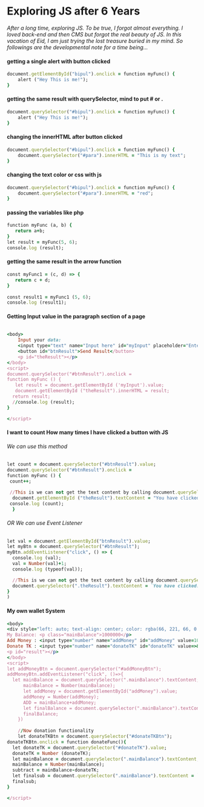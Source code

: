 #                            Exploring JS after 6 Years
*After a long time, exploring JS. To be true, I forgot almost everything. I loved back-end and then CMS but forgot the real beauty of JS. In this vacation of Eid, I am just trying the lost treasure buried in my mind. So followings are the developmental note for a time being...*

#### getting a single alert with button clicked
```ruby
document.getElementById("bipul").onclick = function myFunc() {
    alert ("Hey This is me!");
} 
```

#### getting the same result with querySelector, mind to put # or .
``` ruby
document.querySelector("#bipul").onclick = function myFunc() {
    alert ("Hey This is me!");
}
```
#### changing the innerHTML after button clicked
```ruby
document.querySelector("#bipul").onclick = function myFunc() {
    document.querySelector("#para").innerHTML = "This is my text";
}
```
#### changing the text color or css with js
```ruby
document.querySelector("#bipul").onclick = function myFunc() {
    document.querySelector("#para").innerHTML = "red";
}
```
#### passing the variables like php
```ruby
function myFunc (a, b) {
   return a+b;
}
let result = myFunc(5, 6);
console.log (result);
```
#### getting the same result in the arrow function 
```ruby
const myFunc1 = (c, d) => {
   return c + d;
}
 
const result1 = myFunc1 (5, 6);
console.log (result1); 
```

#### Getting Input value in the paragraph section of a page
```ruby

<body>
    Input your data: 
    <input type="text" name="Input here" id="myInput" placeholder="Enter your data here">
    <button id="btnResult">Send Result</button>
    <p id="theResult"></p>
</body>
<script>
document.querySelector("#btnResult").onclick = 
function myFunc () {
   let result = document.getElementById ('myInput').value;
   document.getElementById ("theResult").innerHTML = result;
  return result; 
  //console.log (result);
}

</script>
```


#### I want to count How many times I have clicked a button with JS
###### We can use this method 
```ruby
let count = document.querySelector("#btnResult").value;
document.querySelector("#btnResult").onclick = 
function myFunc () {
 count++;

 //This is we can not get the text content by calling document.querySelector(".theResult").textContent outside the function
  document.getElementById ("theResult").textContent = "You have clicked:" + `${count}`
 console.log (count);
  }
```

###### OR We can use Event Listener 
```ruby
let val = document.getElementById("btnResult").value;
let myBtn = document.querySelector("#btnResult");
myBtn.addEventListener("click", () => {
  console.log (val);
  val = Number(val)+1;
  console.log (typeof(val));

  //This is we can not get the text content by calling document.querySelector(".theResult").textContent outside the Event listener
  document.querySelector(".theResult").textContent = `You have clicked: ${val}`;
}
)
```

#### My own wallet System

```ruby
<body>
<div style="left: auto; text-align: center; color: rgba(66, 221, 66, 0.886); font-size: 50px;">My Own Wallet</div>
My Balance: <p class="mainBalance">1000000</p>
Add Money : <input type="number" name="addMoney" id="addMoney" value=100>&nbsp;<button id="addMoneyBtn">Add Money</button><p></p>
Donate TK : <input type="number" name="donateTK" id="donateTK" value=>&nbsp;<button id="donateTKBtn">Donate TK</button>
<p id="result"></p>
</body>
<script>
let addMoneyBtn = document.querySelector("#addMoneyBtn");
addMoneyBtn.addEventListener("click", ()=>{
  let mainBalance = document.querySelector(".mainBalance").textContent;
      mainBalance = Number(mainBalance);
      let addMoney = document.getElementById("addMoney").value;
      addMoney = Number(addMoney);
      ADD = mainBalance+addMoney;
      let finalBalance = document.querySelector(".mainBalance").textContent = `${ADD}`;
      finalBalance;
    })
    
    //Now donation functionality
    let donateTKBtn = document.querySelector("#donateTKBtn");
donateTKBtn.onclick = function donateFunc(){
  let donateTK = document.querySelector("#donateTK").value;
  donateTK = Number (donateTK);
  let mainBalance = document.querySelector(".mainBalance").textContent;
  mainBalance = Number(mainBalance);
  subtract = mainBalance-donateTK;
  let finalsub = document.querySelector(".mainBalance").textContent = `${subtract}`;
  finalsub;
}    

</script>
```